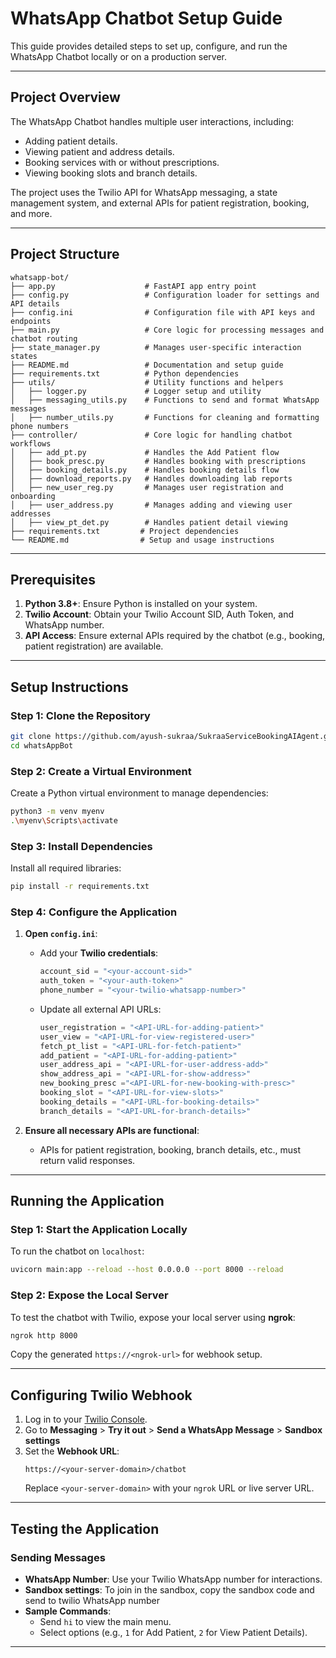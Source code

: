 
# WhatsApp Chatbot Setup Guide

This guide provides detailed steps to set up, configure, and run the WhatsApp Chatbot locally or on a production server.

---

## Project Overview

The WhatsApp Chatbot handles multiple user interactions, including:
- Adding patient details.
- Viewing patient and address details.
- Booking services with or without prescriptions.
- Viewing booking slots and branch details.

The project uses the Twilio API for WhatsApp messaging, a state management system, and external APIs for patient registration, booking, and more.

---

## Project Structure

```
whatsapp-bot/
├── app.py                    # FastAPI app entry point
├── config.py                 # Configuration loader for settings and API details
├── config.ini                # Configuration file with API keys and endpoints
├── main.py                   # Core logic for processing messages and chatbot routing
├── state_manager.py          # Manages user-specific interaction states
├── README.md                 # Documentation and setup guide
├── requirements.txt          # Python dependencies
├── utils/                    # Utility functions and helpers
│   ├── logger.py             # Logger setup and utility
│   ├── messaging_utils.py    # Functions to send and format WhatsApp messages
│   ├── number_utils.py       # Functions for cleaning and formatting phone numbers
├── controller/               # Core logic for handling chatbot workflows
│   ├── add_pt.py             # Handles the Add Patient flow
│   ├── book_presc.py         # Handles booking with prescriptions
│   ├── booking_details.py    # Handles booking details flow
│   ├── download_reports.py   # Handles downloading lab reports
│   ├── new_user_reg.py       # Manages user registration and onboarding
│   ├── user_address.py       # Manages adding and viewing user addresses
│   ├── view_pt_det.py        # Handles patient detail viewing
├── requirements.txt         # Project dependencies
└── README.md                # Setup and usage instructions
```

---

## Prerequisites

1. **Python 3.8+**: Ensure Python is installed on your system.
2. **Twilio Account**: Obtain your Twilio Account SID, Auth Token, and WhatsApp number.
3. **API Access**: Ensure external APIs required by the chatbot (e.g., booking, patient registration) are available.

---

## Setup Instructions

### Step 1: Clone the Repository
```bash
git clone https://github.com/ayush-sukraa/SukraaServiceBookingAIAgent.git
cd whatsAppBot
```

### Step 2: Create a Virtual Environment
Create a Python virtual environment to manage dependencies:
```bash
python3 -m venv myenv
.\myenv\Scripts\activate
```

### Step 3: Install Dependencies
Install all required libraries:
```bash
pip install -r requirements.txt
```

### Step 4: Configure the Application
1. **Open `config.ini`**:
   - Add your **Twilio credentials**:
     ```python
     account_sid = "<your-account-sid>"
     auth_token = "<your-auth-token>"
     phone_number = "<your-twilio-whatsapp-number>"
     ```
   - Update all external API URLs:
     ```python
     user_registration = "<API-URL-for-adding-patient>"
     user_view = "<API-URL-for-view-registered-user>"
     fetch_pt_list = "<API-URL-for-fetch-patient>"
     add_patient = "<API-URL-for-adding-patient>"
     user_address_api = "<API-URL-for-user-address-add>"
     show_address_api = "<API-URL-for-show-address>"
     new_booking_presc ="<API-URL-for-new-booking-with-presc>"
     booking_slot = "<API-URL-for-view-slots>"
     booking_details = "<API-URL-for-booking-details>"
     branch_details = "<API-URL-for-branch-details>"
     ```

2. **Ensure all necessary APIs are functional**:
   - APIs for patient registration, booking, branch details, etc., must return valid responses.

---

## Running the Application

### Step 1: Start the Application Locally
To run the chatbot on `localhost`:
```bash
uvicorn main:app --reload --host 0.0.0.0 --port 8000 --reload
```

### Step 2: Expose the Local Server 
To test the chatbot with Twilio, expose your local server using **ngrok**:
```bash
ngrok http 8000
```
Copy the generated `https://<ngrok-url>` for webhook setup.

---

## Configuring Twilio Webhook

1. Log in to your [Twilio Console](https://console.twilio.com/).
2. Go to **Messaging** > **Try it out** > **Send a WhatsApp Message** > **Sandbox settings**
3. Set the **Webhook URL**:
   ```
   https://<your-server-domain>/chatbot
   ```
   Replace `<your-server-domain>` with your `ngrok` URL or live server URL.

---

## Testing the Application

### Sending Messages
- **WhatsApp Number**: Use your Twilio WhatsApp number for interactions.
- **Sandbox settings**: To join in the sandbox, copy the sandbox code and send to twilio WhatsApp number 
- **Sample Commands**:
  - Send `hi` to view the main menu.
  - Select options (e.g., `1` for Add Patient, `2` for View Patient Details).


---

